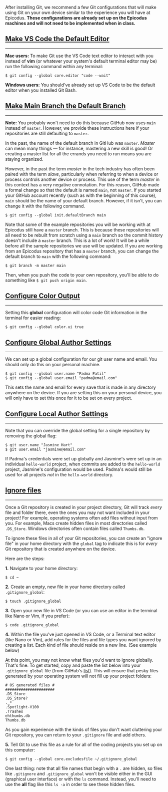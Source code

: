 After installing Git, we recommend a few Git configurations that will make using Git on your own device similar to the experience you will have at Epicodus. **These configurations are already set up on the Epicodus machines and will not need to be implemented when in class.**

## [Make VS Code the Default Editor](#make-vs-code-the-default-editor)

---

**Mac users:** To make Git use the VS Code text editor to interact with you instead of **vim** (or whatever your system's default terminal editor may be) run the following command within any terminal:

```
$ git config --global core.editor "code --wait"
```

**Windows users:** You should've already set up VS Code to be the default editor when you installed Git Bash.

## [Make Main Branch the Default Branch](#make-main-branch-the-default-branch)

---

**Note:** You probably won't need to do this because GitHub now uses `main` instead of `master`. However, we provide these instructions here if your repositories are still defaulting to `master`.

In the past, the name of the default branch in GitHub was `master`.  _Master_ can mean many things — for instance, mastering a new skill is good! Or creating a master list for all the errands you need to run means you are staying organized.

However, in the past the term _master_ in the tech industry has often been paired with the term _slave_, particularly when referring to when a device or process controls another device or process. This use of the term _master_ in this context has a very negative connotation. For this reason, GitHub made a formal change so that the default is named `main`, not `master`. If you started your GitHub account recently (such as with the beginning of this course), `main` should be the name of your default branch. However, if it isn't, you can change it with the following command.

```
$ git config --global init.defaultBranch main
```

Note that some of the example repositories you will be working with at Epicodus still have a `master` branch. This is because these repositories will all need to be rebuilt from scratch using a `main` branch so the commit history doesn't include a `master` branch. This is a lot of work! It will be a while before all the sample repositories we use will be updated. If you are working from an Epicodus repository that has a `master` branch, you can change the default branch to `main` with the following command:

```
$ git branch -m master main
```

Then, when you push the code to your own repository, you'll be able to do something like `$ git push origin main`.

## [Configure Color Output](#configure-color-output)

---

Setting this **global** configuration will color code Git information in the terminal for easier reading:

```shell
$ git config --global color.ui true
```

## [Configure Global Author Settings](#configure-global-author-settings)

---

We can set up a global configuration for our git user name and email. You should only do this on your personal machine.

```shell
$ git config --global user.name "Padma Patil"
$ git config --global user.email "padma@email.com"
```

This sets the name and email for every save that is made in any directory anywhere on the device. If you are setting this on your personal device, you will only have to set this once for it to be set on every project.

## [Configure Local Author Settings](#configure-local-author-settings)

---

Note that you can override the global setting for a single repository by removing the global flag:

```shell
$ git user.name "Jasmine Hart"
$ git user.email "jasmine@email.com"
```

If Padma's credentials were set up globally and Jasmine's were set up in an individual `hello-world` project, when commits are added to the `hello-world` project, Jasmine's configuration would be used. Padma's would still be used for all projects _not_ in the `hello-world` directory.

## [Ignore files](#ignore-files)

---

Once a Git repository is created in your project directory, Git will track _every_ file and folder there, even the ones you may not want included in your project! For example, operating systems often add files without input from you.  For example, Macs create hidden files in most directories called `.DS_Store`. Windows directories often contain files called `Thumbs.db`.

To ignore these files in all of your Git repositories, you can create an "ignore file" in your home directory with the `global` tag to indicate this is for _every_ Git repository that is created anywhere on the device.  

Here are the steps:

**1.**  Navigate to your home directory:

```shell
$ cd ~
```

**2.**  Create an empty, new file in your home directory called `.gitignore_global`:

```shell
$ touch .gitignore_global
```

**3.**  Open your new file in VS Code (or you can use an editor in the terminal like Nano or Vim, if you prefer):

```shell
$ code .gitignore_global
```

**4.**  Within the file you've just opened in VS Code, or a Terminal text editor (like Nano or Vim), add rules for the files and file types you want ignored by creating a list. Each kind of file should reside on a new line. (See example below)

At this point, you may not know what files you'd want to ignore globally. That's fine.  To get started, copy and paste the list below into your `.gitignore_global` file (from GitHub's [list](https://gist.github.com/octocat/9257657)). This will ensure that pesky files generated by your operating system will not fill up your project folders:

```shell
# OS generated files #
######################
.DS_Store
.DS_Store?
._*
.Spotlight-V100
.Trashes
ehthumbs.db
Thumbs.db
```

As you gain experience with the kinds of files you don't want cluttering your Git repository, you can return to your `.gitignore` file and add others.

**5.**  Tell Git to use this file as a rule for all of the coding projects you set up on this computer:

```shell
$ git config --global core.excludesfile ~/.gitignore_global
```

One last thing: note that all file names that begin with a `.` are hidden, so files like `.gitignore` and `.gitignore_global` won't be visible either in the GUI (graphical user interface) or with the `ls` command. Instead, you'll need to use the **all** flag like this `ls -a` in order to see these hidden files.

